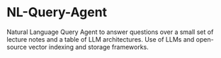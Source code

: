 # NL-Query-Agent
Natural Language Query Agent to answer questions over a small set of lecture notes and a table of LLM architectures. Use of LLMs and open-source vector indexing and storage frameworks.

